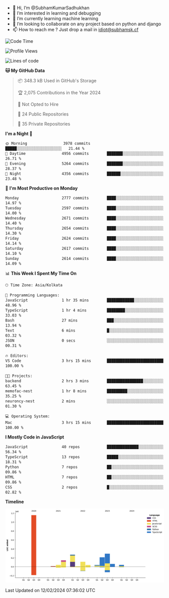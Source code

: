 - 👋 Hi, I’m @SubhamKumarSadhukhan
- 👀 I’m interested in learning and debugging
- 🌱 I’m currently learning machine learning
- 💞️ I’m looking to collaborate on any project based on python and django
- 📫 How to reach me ?
      Just drop a mail in idiot@subhamsk.cf

<!---
SubhamKumarSadhukhan/SubhamKumarSadhukhan is a ✨ special ✨ repository because its `README.md` (this file) appears on your GitHub profile.
You can click the Preview link to take a look at your changes.
--->


<!--START_SECTION:waka-->
![Code Time](http://img.shields.io/badge/Code%20Time-1%2C930%20hrs%2025%20mins-blue)

![Profile Views](http://img.shields.io/badge/Profile%20Views-0-blue)

![Lines of code](https://img.shields.io/badge/From%20Hello%20World%20I%27ve%20Written-2.4%20million%20lines%20of%20code-blue)

**🐱 My GitHub Data** 

> 📦 348.3 kB Used in GitHub's Storage 
 > 
> 🏆 2,075 Contributions in the Year 2024
 > 
> 🚫 Not Opted to Hire
 > 
> 📜 24 Public Repositories 
 > 
> 🔑 35 Private Repositories 
 > 
**I'm a Night 🦉** 

```text
🌞 Morning                3978 commits        █████░░░░░░░░░░░░░░░░░░░░   21.44 % 
🌆 Daytime                4956 commits        ███████░░░░░░░░░░░░░░░░░░   26.71 % 
🌃 Evening                5264 commits        ███████░░░░░░░░░░░░░░░░░░   28.37 % 
🌙 Night                  4356 commits        ██████░░░░░░░░░░░░░░░░░░░   23.48 % 
```
📅 **I'm Most Productive on Monday** 

```text
Monday                   2777 commits        ████░░░░░░░░░░░░░░░░░░░░░   14.97 % 
Tuesday                  2597 commits        ████░░░░░░░░░░░░░░░░░░░░░   14.00 % 
Wednesday                2671 commits        ████░░░░░░░░░░░░░░░░░░░░░   14.40 % 
Thursday                 2654 commits        ████░░░░░░░░░░░░░░░░░░░░░   14.30 % 
Friday                   2624 commits        ████░░░░░░░░░░░░░░░░░░░░░   14.14 % 
Saturday                 2617 commits        ████░░░░░░░░░░░░░░░░░░░░░   14.10 % 
Sunday                   2614 commits        ████░░░░░░░░░░░░░░░░░░░░░   14.09 % 
```


📊 **This Week I Spent My Time On** 

```text
🕑︎ Time Zone: Asia/Kolkata

💬 Programming Languages: 
JavaScript               1 hr 35 mins        ████████████░░░░░░░░░░░░░   48.96 % 
TypeScript               1 hr 4 mins         ████████░░░░░░░░░░░░░░░░░   33.03 % 
Bash                     27 mins             ███░░░░░░░░░░░░░░░░░░░░░░   13.94 % 
Text                     6 mins              █░░░░░░░░░░░░░░░░░░░░░░░░   03.32 % 
JSON                     0 secs              ░░░░░░░░░░░░░░░░░░░░░░░░░   00.31 % 

🔥 Editors: 
VS Code                  3 hrs 15 mins       █████████████████████████   100.00 % 

🐱‍💻 Projects: 
backend                  2 hrs 3 mins        ████████████████░░░░░░░░░   63.45 % 
memofac-nest             1 hr 8 mins         █████████░░░░░░░░░░░░░░░░   35.25 % 
neuroncy-nest            2 mins              ░░░░░░░░░░░░░░░░░░░░░░░░░   01.30 % 

💻 Operating System: 
Mac                      3 hrs 15 mins       █████████████████████████   100.00 % 
```

**I Mostly Code in JavaScript** 

```text
JavaScript               40 repos            ██████████████░░░░░░░░░░░   56.34 % 
TypeScript               13 repos            █████░░░░░░░░░░░░░░░░░░░░   18.31 % 
Python                   7 repos             ██░░░░░░░░░░░░░░░░░░░░░░░   09.86 % 
HTML                     7 repos             ██░░░░░░░░░░░░░░░░░░░░░░░   09.86 % 
CSS                      2 repos             █░░░░░░░░░░░░░░░░░░░░░░░░   02.82 % 
```



**Timeline**

![Lines of Code chart](https://raw.githubusercontent.com/SubhamKumarSadhukhan/SubhamKumarSadhukhan/main/assets/bar_graph.png)


 Last Updated on 12/02/2024 07:36:02 UTC
<!--END_SECTION:waka-->
